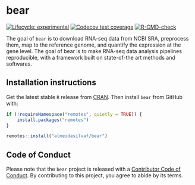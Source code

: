 
<!-- README.md is generated from README.Rmd. Please edit that file -->

# bear

<!-- badges: start -->

[![Lifecycle:
experimental](https://img.shields.io/badge/lifecycle-experimental-orange.svg)](https://lifecycle.r-lib.org/articles/stages.html#experimental)
[![Codecov test
coverage](https://codecov.io/gh/almeidasilvaf/bear/branch/main/graph/badge.svg)](https://codecov.io/gh/almeidasilvaf/bear?branch=main)
[![R-CMD-check](https://github.com/almeidasilvaf/bear/workflows/R-CMD-check/badge.svg)](https://github.com/almeidasilvaf/bear/actions)
<!-- badges: end -->

The goal of `bear` is to download RNA-seq data from NCBI SRA, preprocess
them, map to the reference genome, and quantify the expression at the
gene level. The goal of bear is to make RNA-seq data analysis pipelines
reproducible, with a framework built on state-of-the art methods and
softwares.

## Installation instructions

Get the latest stable `R` release from
[CRAN](http://cran.r-project.org/). Then install `bear` from GitHub
with:

``` r
if (!requireNamespace("remotes", quietly = TRUE)) {
    install.packages("remotes")
}

remotes::install("almeidasilvaf/bear")
```

## Code of Conduct

Please note that the `bear` project is released with a [Contributor Code
of Conduct](http://bioconductor.org/about/code-of-conduct/). By
contributing to this project, you agree to abide by its terms.
